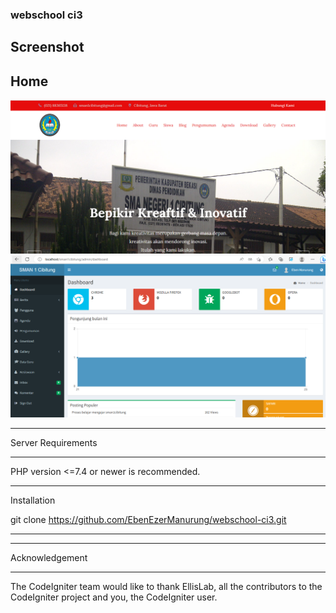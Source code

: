 
### webschool ci3


## Screenshot 
## Home

![App Screenshot](https://github.com/EbenEzerManurung/webschool-ci3/blob/main/screenshoot/depan.PNG?raw=true)
![App Screenshot](https://github.com/EbenEzerManurung/webschool-ci3/blob/main/screenshoot/dashboard.PNG?raw=true)




*******************
Server Requirements
*******************

PHP version <=7.4 or newer is recommended.


************
Installation

git clone https://github.com/EbenEzerManurung/webschool-ci3.git
************


***************
Acknowledgement
***************

The CodeIgniter team would like to thank EllisLab, all the
contributors to the CodeIgniter project and you, the CodeIgniter user.
